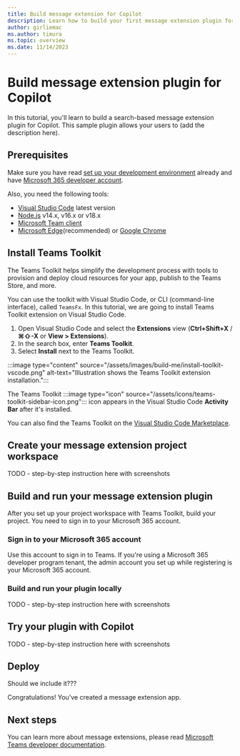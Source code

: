 ```yaml
---
title: Build message extension for Copilot
description: Learn how to build your first message extension plugin for Copilot
author: girliemac
ms.author: timura
ms.topic: overview
ms.date: 11/14/2023
---
```


# Build message extension plugin for Copilot

In this tutorial, you'll learn to build a search-based message extension plugin for Copilot. This sample plugin allows your users to (add the description here).

## Prerequisites

Make sure you have read [set up your development environment](prerequisites.md) already and have [Microsoft 365 developer account](https://developer.microsoft.com/microsoft-365/dev-program).

Also, you need the following tools:

- [Visual Studio Code](https://code.visualstudio.com/download) latest version
- [Node.js](https://nodejs.org/en/download/) v14.x, v16.x or v18.x
- [Microsoft Team client](https://www.microsoft.com/microsoft-teams/download-app)
- [Microsoft Edge](https://www.microsoft.com/edge)(recommended) or [Google Chrome](https://www.google.com/chrome/)

## Install Teams Toolkit

The Teams Toolkit helps simplify the development process with tools to provision and deploy cloud resources for your app, publish to the Teams Store, and more.

You can use the toolkit with Visual Studio Code, or CLI (command-line interface), called `TeamsFx`. In this tutorial, we are going to install Teams Toolkit extension on Visual Studio Code.

1. Open Visual Studio Code and select the **Extensions** view (**Ctrl+Shift+X** / **⌘⇧-X** or **View > Extensions**).
1. In the search box, enter **Teams Toolkit**.
1. Select **Install** next to the Teams Toolkit.

:::image type="content" source="/assets/images/build-me/install-toolkit-vscode.png" alt-text="Illustration shows the Teams Toolkit extension installation.":::

The Teams Toolkit :::image type="icon" source="/assets/icons/teams-toolkit-sidebar-icon.png"::: icon appears in the Visual Studio Code **Activity Bar** after it's installed.

You can also find the Teams Toolkit on the [Visual Studio Code Marketplace](https://marketplace.visualstudio.com/items?itemName=TeamsDevApp.ms-teams-vscode-extension).

## Create your message extension project workspace

TODO - step-by-step instruction here with screenshots

## Build and run your message extension plugin

After you set up your project workspace with Teams Toolkit, build your project. You need to sign in to your Microsoft 365 account.

### Sign in to your Microsoft 365 account

Use this account to sign in to Teams. If you're using a Microsoft 365 developer program tenant, the admin account you set up while registering is your Microsoft 365 account.

### Build and run your plugin locally

TODO - step-by-step instruction here with screenshots

## Try your plugin with Copilot

TODO - step-by-step instruction here with screenshots

## Deploy

Should we include it???

Congratulations! You've created a message extension app.

## Next steps

You can learn more about message extensions, please read [Microsoft Teams developer documentation](/microsoftteams/platform/messaging-extensions/what-are-messaging-extensions).
